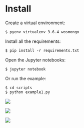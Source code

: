 # Install

Create a virtual environment:

    $ pyenv virtualenv 3.6.4 wosmongo

Install all the requirements:

    $ pip install -r requirements.txt

Open the Jupyter notebooks:

    $ jupyter notebook

Or run the example:

    $ cd scripts
    $ python example1.py
    
[![](https://mermaid.ink/img/eyJjb2RlIjoiZ3JhcGggVERcbkFbT25lIFBUTSBzaXRlXSAtLT5Ce1doZXJlIGlzIHRoZSBwb3NpdGlvbj99XG5CIC0tPiB8Q2xvc2UgdG8gQyB0ZXJtaW51c3xDKGUuZy4gJ00nRVNFU0RGQUVELi4uLilcbkIgLS0-IHxJbiB0aGUgbWlkZGxlfEQoZS5nLiAuLi5FU0RHRCdHJ1RSUEFTLi4uKVxuQiAtLT4gfENsb3NlIHRvIE4gdGVybWludXN8RShlLmcuIC4uLlJEVFlOQVFEJ1cnRilcbkMgLS0-IHxFeHRyYWN0fEZbQWRkIHRoZSBzaG9ydCBzZXF1ZW5jZSBpbiBhIGNzdiBmaWxlXVxuRCAtLT4gfEV4dHJhY3R8RlxuRSAtLT4gfEV4dHJhY3R8RlxuRiAtLT4gfE5leHQgUFRNIHNpdGV8QVxuIiwibWVybWFpZCI6eyJ0aGVtZSI6Im5ldXRyYWwifSwidXBkYXRlRWRpdG9yIjpmYWxzZX0)](https://mermaid-js.github.io/mermaid-live-editor/#/edit/eyJjb2RlIjoiZ3JhcGggVERcbkFbT25lIFBUTSBzaXRlXSAtLT5Ce1doZXJlIGlzIHRoZSBwb3NpdGlvbj99XG5CIC0tPiB8Q2xvc2UgdG8gQyB0ZXJtaW51c3xDKGUuZy4gJ00nRVNFU0RGQUVELi4uLilcbkIgLS0-IHxJbiB0aGUgbWlkZGxlfEQoZS5nLiAuLi5FU0RHRCdHJ1RSUEFTLi4uKVxuQiAtLT4gfENsb3NlIHRvIE4gdGVybWludXN8RShlLmcuIC4uLlJEVFlOQVFEJ1cnRilcbkMgLS0-IHxFeHRyYWN0fEZbQWRkIHRoZSBzaG9ydCBzZXF1ZW5jZSBpbiBhIGNzdiBmaWxlXVxuRCAtLT4gfEV4dHJhY3R8RlxuRSAtLT4gfEV4dHJhY3R8RlxuRiAtLT4gfE5leHQgUFRNIHNpdGV8QVxuIiwibWVybWFpZCI6eyJ0aGVtZSI6Im5ldXRyYWwifSwidXBkYXRlRWRpdG9yIjpmYWxzZX0)

[![](https://mermaid.ink/img/eyJjb2RlIjoiZ3JhcGggVERcbkFbU2hvcnQgc2VxdWVuY2UgZmFzdGEgZmlsZV0gLS0-QihSdW4gbG9jYWwgQkxBU1QgYWdhc2ludCB0YXJnZXQgZGF0YWJhc2UpXG5CIC0tPiB8RGlmZmVyZW50IHNlYXJjaCBwYXJhbWV0ZXJzfEJcbkIgLS0-IENbQkxBU1QgeG1sIG91dHB1dF1cbkMgLS0-IERbU2VxdWVuY2UgYWxpZ25tZW50IG9mIGVhY2ggaGl0XVxuQyAtLT4gRVtTdW1tYXJpemVkIG91dHB1dCBpbiBhIGNzdiBmaWxlXVxuIiwibWVybWFpZCI6eyJ0aGVtZSI6Im5ldXRyYWwifSwidXBkYXRlRWRpdG9yIjpmYWxzZX0)](https://mermaid-js.github.io/mermaid-live-editor/#/edit/eyJjb2RlIjoiZ3JhcGggVERcbkFbU2hvcnQgc2VxdWVuY2UgZmFzdGEgZmlsZV0gLS0-QihSdW4gbG9jYWwgQkxBU1QgYWdhc2ludCB0YXJnZXQgZGF0YWJhc2UpXG5CIC0tPiB8RGlmZmVyZW50IHNlYXJjaCBwYXJhbWV0ZXJzfEJcbkIgLS0-IENbQkxBU1QgeG1sIG91dHB1dF1cbkMgLS0-IERbU2VxdWVuY2UgYWxpZ25tZW50IG9mIGVhY2ggaGl0XVxuQyAtLT4gRVtTdW1tYXJpemVkIG91dHB1dCBpbiBhIGNzdiBmaWxlXVxuIiwibWVybWFpZCI6eyJ0aGVtZSI6Im5ldXRyYWwifSwidXBkYXRlRWRpdG9yIjpmYWxzZX0)

[![](https://mermaid.ink/img/eyJjb2RlIjoiZ3JhcGggVERcbiAgICBBW09uZSBwcm90ZWluIGVudHJ5XSAtLT4gQntEb2VzIGl0IGhhdmUgcHJlZGljdGVkIFBUTSBzaXRlP31cbiAgICBCIC0tPnxOb3wgQyhLZWVwIHRoZSBvcmlnaW5hbCBwcm90ZWluIGVudHJ5KVxuICAgIEIgLS0-fFllc3wgRHtEb2VzIHRoaXMgcHJlZGljdGVkIFBUTSBzaXRlIGV4aXN0IGluIFVuaXByb3Q_fVxuICAgIEQgLS0-fE5vfCBFW1RoZSBwcm90ZWluIGhhcyBubyBQVE0gc2l0ZSByZWNvcmRlZF1cbiAgICBEIC0tPnxOb3wgRltUaGUgcmVjb3JkZWQgUFRNIHNpdGVzIGRvIG5vdCBpbmNsdWRlIHRoZSBwcmVkaWN0ZWQgb25lXVxuICAgIEUgLS0-IEcoQWRkIHRoZSBwcmVkaWN0ZWQgUFRNIHNpdGUgdG8gdGhlIGVudHJ5KVxuICAgIEYgLS0-IEdcbiAgICBEIC0tPiB8WWVzfCBDKEtlZXAgdGhlIG9yaWdpbmFsIHByb3RlaW4gZW50cnkpXG4gICAgQyAtLT4gSChBcHBlbmQgdGhlIHByb3RlaW4gZW50cnkgdG8gYSBuZXcgVW5pcHJvdCB4bWwgZmlsZSlcbiAgICBHIC0tPiBIXG4gICAgSCAtLT58TmV4dCBlbnRyeXxBXG4iLCJtZXJtYWlkIjp7InRoZW1lIjoibmV1dHJhbCJ9LCJ1cGRhdGVFZGl0b3IiOmZhbHNlfQ)](https://mermaid-js.github.io/mermaid-live-editor/#/edit/eyJjb2RlIjoiZ3JhcGggVERcbiAgICBBW09uZSBwcm90ZWluIGVudHJ5XSAtLT4gQntEb2VzIGl0IGhhdmUgcHJlZGljdGVkIFBUTSBzaXRlP31cbiAgICBCIC0tPnxOb3wgQyhLZWVwIHRoZSBvcmlnaW5hbCBwcm90ZWluIGVudHJ5KVxuICAgIEIgLS0-fFllc3wgRHtEb2VzIHRoaXMgcHJlZGljdGVkIFBUTSBzaXRlIGV4aXN0IGluIFVuaXByb3Q_fVxuICAgIEQgLS0-fE5vfCBFW1RoZSBwcm90ZWluIGhhcyBubyBQVE0gc2l0ZSByZWNvcmRlZF1cbiAgICBEIC0tPnxOb3wgRltUaGUgcmVjb3JkZWQgUFRNIHNpdGVzIGRvIG5vdCBpbmNsdWRlIHRoZSBwcmVkaWN0ZWQgb25lXVxuICAgIEUgLS0-IEcoQWRkIHRoZSBwcmVkaWN0ZWQgUFRNIHNpdGUgdG8gdGhlIGVudHJ5KVxuICAgIEYgLS0-IEdcbiAgICBEIC0tPiB8WWVzfCBDKEtlZXAgdGhlIG9yaWdpbmFsIHByb3RlaW4gZW50cnkpXG4gICAgQyAtLT4gSChBcHBlbmQgdGhlIHByb3RlaW4gZW50cnkgdG8gYSBuZXcgVW5pcHJvdCB4bWwgZmlsZSlcbiAgICBHIC0tPiBIXG4gICAgSCAtLT58TmV4dCBlbnRyeXxBXG4iLCJtZXJtYWlkIjp7InRoZW1lIjoibmV1dHJhbCJ9LCJ1cGRhdGVFZGl0b3IiOmZhbHNlfQ)

